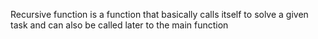Recursive function is a function that basically calls itself to solve a given task and can also be called later to the main function
